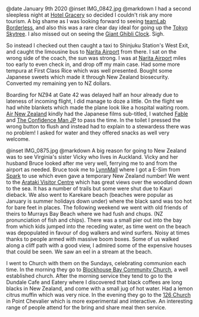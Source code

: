 @date		January 9th 2020
@inset		IMG_0842.jpg
@markdown
I had a second sleepless night at [Hotel Gracery](https://shinjuku.gracery.com/) so decided I couldn't risk any more
tourism. A big shame as I was looking forward to seeing
[teamLab Borderless](https://borderless.teamlab.art/), and also
this was a rare clear day ideal for going up the
[Tokyo Skytree](http://www.tokyo-skytree.jp/en/). I also missed out
on seeing the [Giant Ghibli Clock](https://www.atlasobscura.com/places/the-giant-ghibli-clock-tokyo-japan). Sigh.

So instead I checked out then caught a taxi to Shinjuku Station's West Exit, and
caught the limousine bus to [Narita Airport](https://www.narita-airport.jp/en)
from there. I sat on the wrong side of the
coach, the sun was strong. I was at [Narita Airport](https://www.narita-airport.jp/en) miles
too early to even check in, and drop off my main case. Had some more tempura at
First Class Rice which was well presented. Bought some Japanese sweets which made it through
New Zealand biosecurity. Converted my remaining yen to NZ dollars.

Boarding for NZ94 at Gate 42 was delayed half an hour already due to lateness of incoming
flight, I did manage to doze a little. On the flight we had white blankets which
made the plane look like a hospital waiting room. [Air New Zealand](https://www.airnewzealand.co.uk/) kindly had the
Japanese films sub-titled, I watched [Fable](https://www.imdb.com/title/tt8676426/)
and [The Confidence Man JP](https://www.imdb.com/title/tt9552258/) to pass the time.
In the toilet I pressed the wrong button to flush and instead had to explain to a
stewardess there was no problem! I asked for water and they offered snacks as well very welcome.

@inset		IMG_0875.jpg
@markdown
A big reason for going to New Zealand was to see Virginia's sister Vicky who lives in
Auckland. Vicky and her husband Bruce looked after me very well, ferrying me to and from the airport
as needed. Bruce took me to [LynnMall](https://www.kiwiproperty.com/lynnmall/en/)
where I got a E-Sim from [Spark](https://www.spark.co.nz) to use which even
gave a temporary New Zealand number! We went to the
[Arataki Visitor Centre](https://www.aucklandcouncil.govt.nz/environment/educationsustainability/Pages/lte-details.aspx?itemID=9)
which has great
views over the woodland down to the sea. It has a number of trails but some were shut due
to Kauri dieback. We also went to Karekare beach
(beaches were popular as January is summer holidays
down under) where the black sand was too hot for bare feet in places. The following
weekend we went with old friends of theirs to Murrays Bay Beach where we had fush and chups.
(NZ pronunciation of fish and chips).
There was a small pier out into the bay from which kids jumped into the receding water,
as time went on the beach was depopulated in favour of dog walkers and wind surfers.
Noisy at times thanks to people armed with massive boom boxes.
Some of us walked along a cliff path with a good view, I admired some of the expensive houses
that could be seen. We saw an eel in a stream at the beach.

I went to Church with them on the Sundays, celebrating communion each time.
In the morning they go to [Blockhouse Bay Community Church](https://www.bbcc.org.nz),
a well established
church. After the morning service they tend to go to the Dundale Cafe and Eatery where
I discovered that black coffees are long blacks in New Zealand, and come with a small jug of
hot water. Had a lemon citrus muffin which was very nice. In the evening they go to
the [126 Church](http://www.onetwosix.nz/) in Point Chevalier which is more experimental and interactive. An
interesting range of people attend for the bring and share meal then service.
